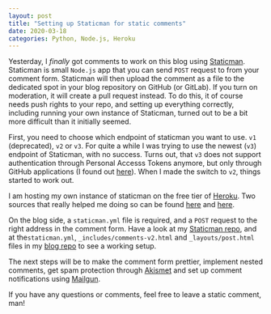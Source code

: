 ```yaml
---
layout: post
title: "Setting up Staticman for static comments"
date: 2020-03-18
categories: Python, Node.js, Heroku
---
```


Yesterday, I _finally_ got comments to work on this blog using
[Staticman][staticman]. Staticman is small `Node.js` app that you can send
`POST` request to from your comment form. Staticman will then upload the comment
as a file to the dedicated spot in your blog repository on GitHub (or GitLab).
If you turn on moderation, it will create a pull request instead. To do this, it
of course needs push rights to your repo, and setting up everything correctly,
including running your own instance of Staticman, turned out to be a bit more
difficult than it initially seemed.

First, you need to choose which endpoint of staticman you want to use. `v1`
(deprecated), `v2` or `v3`. For quite a while I was trying to use the newest
(`v3`) endpoint of Staticman, with no success. Turns out, that `v3` does not
support authentication through Personal Accesss Tokens anymore, but only through
GitHub applications (I found out [here][staticmanissue]). When I made the switch
to `v2`, things started to work out.

I am hosting my own instance of staticman on the free tier of [Heroku][heroku].
Two sources that really helped me doing so can be found [here][herokusetuptam]
and [here][herokusetupyasoob].

On the blog side, a `staticman.yml` file is required, and a `POST` request to
the right address in the comment form. Have a look at my [Staticman
repo][staticman-elarkk], and at the`staticman.yml`, `_includes/comments-v2.html`
and `_layouts/post.html` files in my [blog repo][blog] to see a working setup.

The next steps will be to make the comment form prettier, implement nested
comments, get spam protection through [Akismet][akismet] and set up comment
notifications using [Mailgun][mailgun].

If you have any questions or comments, feel free to leave a static comment, man!

<!-- prettier-ignore-start -->
[staticman]: https://github.com/eduardoboucas/staticman
[heroku]: https://heroku.com/
[herokusetuptam]: https://vincenttam.gitlab.io/post/2018-09-16-staticman-powered-gitlab-pages/2/
[herokusetupyasoob]: https://yasoob.me/posts/running_staticman_on_static_hugo_blog_with_nested_comments/
[staticmanissue]: https://github.com/eduardoboucas/staticman/issues/332#issuecomment-594294808
[blog]: https://github.com/ElArkk/blog
[staticman-elarkk]: https://github.com/ElArkk/staticman-elarkk
[akismet]: https://akismet.com/
[mailgun]: https://www.mailgun.com/
<!-- prettier-ignore-end -->
